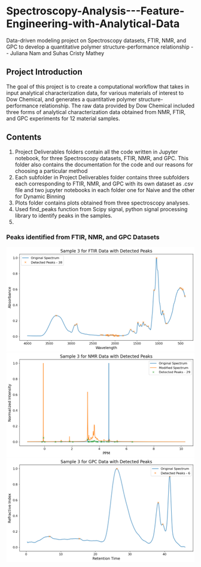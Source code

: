 # Spectroscopy-Analysis---Feature-Engineering-with-Analytical-Data
Data-driven modeling project on Spectroscopy datasets, FTIR, NMR, and GPC to develop a quantitative polymer structure-performance relationship -- Juliana Nam and Suhas Cristy Mathey

 ## Project Introduction
 The goal of this project is to create a computational workflow that takes in input analytical characterization data, for various materials of interest to Dow Chemical, and generates a quantitative polymer structure-performance relationship. The raw data provided by Dow Chemical included three forms of analytical characterization data obtained from NMR, FTIR, and GPC experiments for 12 material samples. 

 ## Contents
 1. Project Deliverables folders contain all the code written in Jupyter notebook, for three Spectroscopy datasets, FTIR, NMR, and GPC. This folder also contains the documentation for the code and our reasons for choosing a particular method
 2. Each subfolder in Project Deliverables folder contains three subfolders each corresponding to FTIR, NMR, and GPC with its own dataset as .csv file and two jupyter notebooks in each folder one for Naive and the other for Dynamic Binning
 3. Plots folder contains plots obtained from three spectroscopy analyses.
 4. Used find_peaks function from Scipy signal, python signal processing library to identify peaks in the samples. 
 5. 
 
 ### Peaks identified from FTIR, NMR, and GPC Datasets
 ![FTIR Peak Finding](Plots/FTIR_Peak%20Finding.png)
 ![NMR Peak Finding](Plots/NMR_Peak%20Finding.png)
 ![GPC Peak Finding](Plots/GPC_Peak%20Finding.png)


